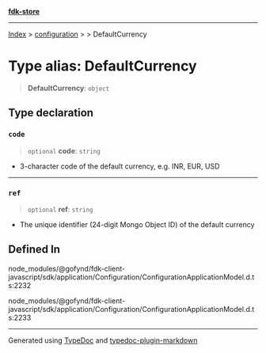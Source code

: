[**fdk-store**](../../../README.md)
***

[Index](../../../API.md) > [configuration](../../README.md) > [<internal>](../README.md) > DefaultCurrency

# Type alias: DefaultCurrency

> **DefaultCurrency**: `object`

## Type declaration

### `code`

> `optional` **code**: `string`

- 3-character code of the default currency, e.g.
INR, EUR, USD

***

### `ref`

> `optional` **ref**: `string`

- The unique identifier (24-digit Mongo Object ID)
of the default currency

## Defined In

node\_modules/@gofynd/fdk-client-javascript/sdk/application/Configuration/ConfigurationApplicationModel.d.ts:2232

node\_modules/@gofynd/fdk-client-javascript/sdk/application/Configuration/ConfigurationApplicationModel.d.ts:2233

***
Generated using [TypeDoc](https://typedoc.org/) and [typedoc-plugin-markdown](https://www.npmjs.com/package/typedoc-plugin-markdown)
